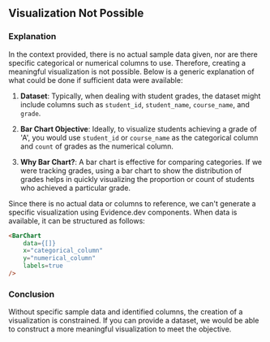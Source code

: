 ## Visualization Not Possible

### Explanation
In the context provided, there is no actual sample data given, nor are there specific categorical or numerical columns to use. Therefore, creating a meaningful visualization is not possible. Below is a generic explanation of what could be done if sufficient data were available:

1. **Dataset**: Typically, when dealing with student grades, the dataset might include columns such as `student_id`, `student_name`, `course_name`, and `grade`.

2. **Bar Chart Objective**: Ideally, to visualize students achieving a grade of 'A', you would use `student_id` or `course_name` as the categorical column and `count` of grades as the numerical column.

3. **Why Bar Chart?**: A bar chart is effective for comparing categories. If we were tracking grades, using a bar chart to show the distribution of grades helps in quickly visualizing the proportion or count of students who achieved a particular grade.

Since there is no actual data or columns to reference, we can't generate a specific visualization using Evidence.dev components. When data is available, it can be structured as follows:

```markdown
<BarChart
    data={[]}
    x="categorical_column"
    y="numerical_column"
    labels=true
/>
```

### Conclusion
Without specific sample data and identified columns, the creation of a visualization is constrained. If you can provide a dataset, we would be able to construct a more meaningful visualization to meet the objective.